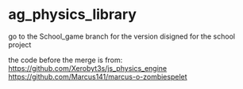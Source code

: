 # ag_physics_library
 
go to the School_game branch for the version disigned for the school project

the code before the merge is from:
https://github.com/Xerobyt3s/js_physics_engine
https://github.com/Marcus141/marcus-o-zombiespelet
